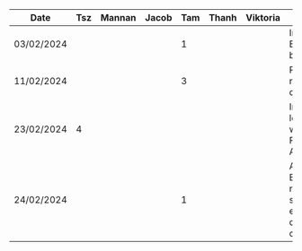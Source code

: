 | Date       | Tsz | Mannan | Jacob | Tam | Thanh | Viktoria | Task                                                  |
| ---------- | --- | ------ | ----- | --- | ----- | -------- | ----------------------------------------------------- |
| 03/02/2024 |     |        |       | 1   |       |          | Initial setup Express backend                         |
| 11/02/2024 |     |        |       | 3   |       |          | Researched recipe datasets                            |
| 23/02/2024 | 4   |        |       |     |       |          | Implemented login feature with Firebase Auth          |
| 24/02/2024 |     |        |       | 1   |       |          | Analyzed Edamam recipe search endpoint query criteria |
